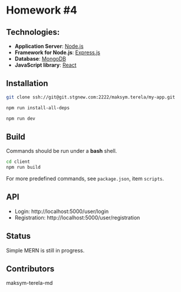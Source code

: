 # Homework #4

## Technologies:

* **Application Server**: [Node.js](https://nodejs.org/en/)
* **Framework for Node.js**: [Express.js](https://expressjs.com/)
* **Database**: [MongoDB](https://expressjs.com/)
* **JavaScript library**: [React](https://reactjs.org/)

## Installation

```bash
git clone ssh://git@git.stgnew.com:2222/maksym.terela/my-app.git

npm run install-all-deps

npm run dev
```

## Build

Commands should be run under a **bash** shell.

```bash
cd client
npm run build
```
For more predefined commands, see `package.json`, item `scripts`.

## API
- Login: http://localhost:5000/user/login
- Registration: http://localhost:5000/user/registration

## Status
Simple MERN is still in progress.

## Contributors

maksym-terela-md
